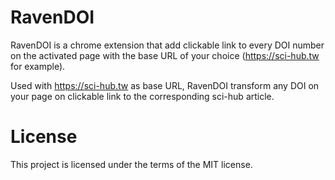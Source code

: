 # RavenDOI
RavenDOI is a chrome extension that add clickable link to every DOI number on the activated page with the base URL of your choice (https://sci-hub.tw for example).

Used with https://sci-hub.tw as base URL, RavenDOI transform any DOI on your page on clickable link to the corresponding sci-hub article.

# License
This project is licensed under the terms of the MIT license.
